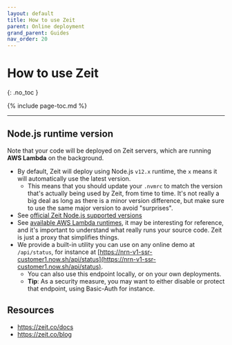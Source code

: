 ```yaml
---
layout: default
title: How to use Zeit
parent: Online deployment
grand_parent: Guides
nav_order: 20
---
```


# How to use Zeit
{: .no_toc }

{% include page-toc.md %}

---

## Node.js runtime version

Note that your code will be deployed on Zeit servers, which are running **AWS Lambda** on the background.

- By default, Zeit will deploy using Node.js `v12.x` runtime, the `x` means it will automatically use the latest version.
    - This means that you should update your `.nvmrc` to match the version that's actually being used by Zeit, from time to time. It's not really a big deal as long as there is a minor version difference, but make sure to use the same major version to avoid "surprises".
- See [official Zeit Node.js supported versions](https://zeit.co/docs/runtimes#official-runtimes/node-js/node-js-version)
- See [available AWS Lambda runtimes](https://docs.aws.amazon.com/lambda/latest/dg/lambda-runtimes.html), it may be interesting for reference, and it's important to understand what really runs your source code. Zeit is just a proxy that simplifies things.
- We provide a built-in utility you can use on any online demo at `/api/status`, for instance at [https://nrn-v1-ssr-customer1.now.sh/api/status](https://nrn-v1-ssr-customer1.now.sh/api/status).
    - You can also use this endpoint locally, or on your own deployments.
    - **Tip**: As a security measure, you may want to either disable or protect that endpoint, using Basic-Auth for instance.


## Resources

- https://zeit.co/docs
- https://zeit.co/blog

